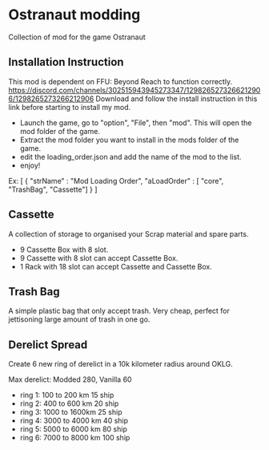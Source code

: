 # Ostranaut modding

Collection of mod for the game Ostranaut



## Installation Instruction

This mod is dependent on FFU: Beyond Reach to function correctly. https://discord.com/channels/302515943945273347/1298265273266212906/1298265273266212906
Download and follow the install instruction in this link before starting to install my mod.

- Launch the game, go to "option", "File", then "mod". This will open the mod folder of the game.
- Extract the mod folder you want to install in the mods folder of the game. 
- edit the loading_order.json and add the name of the mod to the list.
- enjoy!

Ex:
[
 {
  "strName" : "Mod Loading Order",
  "aLoadOrder" : [
  "core",
  "TrashBag",
  "Cassette"]
 }
]

## Cassette
A collection of storage to organised your Scrap material and spare parts.

- 9 Cassette Box with 8 slot.
- 9 Cassette with 8 slot can accept Cassette Box.
- 1 Rack with 18 slot can accept Cassette and Cassette Box.

## Trash Bag
A simple plastic bag that only accept trash. Very cheap, perfect for jettisoning large amount of trash in one go.

## Derelict Spread
Create 6 new ring of derelict in a 10k kilometer radius around OKLG.

Max derelict: Modded 280, Vanilla 60
- ring 1: 100 to 200 km 15 ship
- ring 2: 400 to 600 km 20 ship
- ring 3: 1000 to 1600km 25 ship
- ring 4: 3000 to 4000 km 40 ship
- ring 5: 5000 to 6000 km 80 ship
- ring 6: 7000 to 8000 km 100 ship
